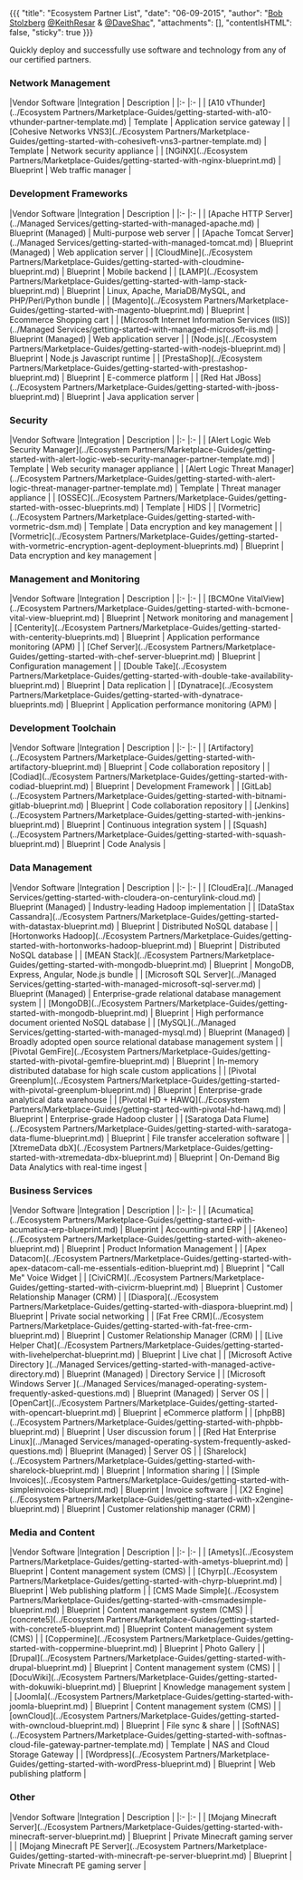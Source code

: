 {{{
  "title": "Ecosystem Partner List",
  "date": "06-09-2015",
  "author": "<a href='https://www.linkedin.com/in/bstolzberg'>Bob Stolzberg</a> <a href='https://twitter.com/KeithResar'>@KeithResar</a> &amp; <a href='https://twitter.com/DaveShac'>@DaveShac</a>",
  "attachments": [],
  "contentIsHTML": false,
  "sticky": true
}}}


<!-- Categories coming soon - add as partners matching them come onboard.

### Cloud Storage
### Data Protection
### Analytics
### Data Management
### Development Toolchain
### Analytics

-->


Quickly deploy and successfully use software and technology from any of our certified partners.

### Network Management

|Vendor Software  	|Integration    | Description   	|
|:-	|:-	|
| [A10 vThunder](../Ecosystem Partners/Marketplace-Guides/getting-started-with-a10-vthunder-partner-template.md)   	| Template    | Application service gateway    |
| [Cohesive Networks VNS3](../Ecosystem Partners/Marketplace-Guides/getting-started-with-cohesiveft-vns3-partner-template.md)   	| Template    | Network security appliance    |
| [NGiNX](../Ecosystem Partners/Marketplace-Guides/getting-started-with-nginx-blueprint.md)   	| Blueprint    | Web traffic manager    |


### Development Frameworks

|Vendor Software  	|Integration    | Description   	|
|:-	|:-	|
| [Apache HTTP Server](../Managed Services/getting-started-with-managed-apache.md)   	| Blueprint (Managed)   | Multi-purpose web server    |
| [Apache Tomcat Server](../Managed Services/getting-started-with-managed-tomcat.md)   	| Blueprint (Managed)   | Web application server    |
| [CloudMine](../Ecosystem Partners/Marketplace-Guides/getting-started-with-cloudmine-blueprint.md)   	| Blueprint    | Mobile backend    |
| [LAMP](../Ecosystem Partners/Marketplace-Guides/getting-started-with-lamp-stack-blueprint.md)   	| Blueprint    | Linux, Apache, MariaDB/MySQL, and PHP/Perl/Python bundle    |
| [Magento](../Ecosystem Partners/Marketplace-Guides/getting-started-with-magento-blueprint.md)   	| Blueprint    | Ecommerce Shopping cart    |
| [Microsoft Internet Information Services (IIS)](../Managed Services/getting-started-with-managed-microsoft-iis.md)   	| Blueprint (Managed)   | Web application server    |
| [Node.js](../Ecosystem Partners/Marketplace-Guides/getting-started-with-nodejs-blueprint.md)   	| Blueprint    | Node.js Javascript runtime    |
| [PrestaShop](../Ecosystem Partners/Marketplace-Guides/getting-started-with-prestashop-blueprint.md)   	| Blueprint    | E-commerce platform    |
| [Red Hat JBoss](../Ecosystem Partners/Marketplace-Guides/getting-started-with-jboss-blueprint.md)   	| Blueprint    | Java application server    |


### Security

|Vendor Software  	|Integration    | Description   	|
|:-	|:-	|
| [Alert Logic Web Security Manager](../Ecosystem Partners/Marketplace-Guides/getting-started-with-alert-logic-web-security-manager-partner-template.md)   	| Template    | Web security manager appliance    |
| [Alert Logic Threat Manager](../Ecosystem Partners/Marketplace-Guides/getting-started-with-alert-logic-threat-manager-partner-template.md)   	| Template    | Threat manager appliance    |
| [OSSEC](../Ecosystem Partners/Marketplace-Guides/getting-started-with-ossec-blueprints.md)   	| Template    | HIDS    |
| [Vormetric](../Ecosystem Partners/Marketplace-Guides/getting-started-with-vormetric-dsm.md)   	| Template    | Data encryption and key management    |
| [Vormetric](../Ecosystem Partners/Marketplace-Guides/getting-started-with-vormetric-encryption-agent-deployment-blueprints.md)   	| Blueprint    | Data encryption and key management    |


### Management and Monitoring

|Vendor Software  	|Integration    | Description   	|
|:-	|:-	|
| [BCMOne VitalView](../Ecosystem Partners/Marketplace-Guides/getting-started-with-bcmone-vital-view-blueprint.md)   	| Blueprint    | Network monitoring and management    |
| [Centerity](../Ecosystem Partners/Marketplace-Guides/getting-started-with-centerity-blueprints.md)   	| Blueprint    | Application performance monitoring (APM)    |
| [Chef Server](../Ecosystem Partners/Marketplace-Guides/getting-started-with-chef-server-blueprint.md)   	| Blueprint    | Configuration management    |
| [Double Take](../Ecosystem Partners/Marketplace-Guides/getting-started-with-double-take-availability-blueprint.md)   	| Blueprint    | Data replication    |
| [Dynatrace](../Ecosystem Partners/Marketplace-Guides/getting-started-with-dynatrace-blueprints.md)   	| Blueprint    | Application performance monitoring (APM)    |


### Development Toolchain

|Vendor Software  	|Integration    | Description   	|
|:-	|:-	|
| [Artifactory](../Ecosystem Partners/Marketplace-Guides/getting-started-with-artifactory-blueprint.md)   	| Blueprint    | Code collaboration repository    |
| [Codiad](../Ecosystem Partners/Marketplace-Guides/getting-started-with-codiad-blueprint.md)   	| Blueprint    | Development Framework    |
| [GitLab](../Ecosystem Partners/Marketplace-Guides/getting-started-with-bitnami-gitlab-blueprint.md)   	| Blueprint    | Code collaboration repository    |
| [Jenkins](../Ecosystem Partners/Marketplace-Guides/getting-started-with-jenkins-blueprint.md)   	| Blueprint    | Continuous integration system    |
| [Squash](../Ecosystem Partners/Marketplace-Guides/getting-started-with-squash-blueprint.md)   	| Blueprint    | Code Analysis    |


### Data Management

|Vendor Software  	|Integration    | Description   	|
|:-	|:-	|
| [CloudEra](../Managed Services/getting-started-with-cloudera-on-centurylink-cloud.md)   	| Blueprint (Managed)   | Industry-leading Hadoop implementation    |
| [DataStax Cassandra](../Ecosystem Partners/Marketplace-Guides/getting-started-with-datastax-blueprint.md)   	| Blueprint    | Distributed NoSQL database    |
| [Hortonworks Hadoop](../Ecosystem Partners/Marketplace-Guides/getting-started-with-hortonworks-hadoop-blueprint.md)   	| Blueprint    | Distributed NoSQL database    |
| [MEAN Stack](../Ecosystem Partners/Marketplace-Guides/getting-started-with-mongodb-blueprint.md)   	| Blueprint    | MongoDB, Express, Angular, Node.js bundle    |
| [Microsoft SQL Server](../Managed Services/getting-started-with-managed-microsoft-sql-server.md)   	| Blueprint (Managed)   | Enterprise-grade relational database management system   |
| [MongoDB](../Ecosystem Partners/Marketplace-Guides/getting-started-with-mongodb-blueprint.md)   	| Blueprint    | High performance document oriented NoSQL database    |
| [MySQL](../Managed Services/getting-started-with-managed-mysql.md)   	| Blueprint (Managed)   | Broadly adopted open source relational database management system   |
| [Pivotal GemFire](../Ecosystem Partners/Marketplace-Guides/getting-started-with-pivotal-gemfire-blueprint.md)   	| Blueprint    | In-memory distributed database for high scale custom applications    |
| [Pivotal Greenplum](../Ecosystem Partners/Marketplace-Guides/getting-started-with-pivotal-greenplum-blueprint.md)   	| Blueprint    | Enterprise-grade analytical data warehouse    |
| [Pivotal HD + HAWQ](../Ecosystem Partners/Marketplace-Guides/getting-started-with-pivotal-hd-hawq.md)   	| Blueprint    | Enterprise-grade Hadoop cluster    |
| [Saratoga Data Flume](../Ecosystem Partners/Marketplace-Guides/getting-started-with-saratoga-data-flume-blueprint.md)   	| Blueprint    | File transfer acceleration software    |
| [XtremeData dbX](../Ecosystem Partners/Marketplace-Guides/getting-started-with-xtremedata-dbx-blueprint.md)   	| Blueprint    | On-Demand Big Data Analytics with real-time ingest    |

### Business Services

|Vendor Software  	|Integration    | Description   	|
|:-	|:-	|
| [Acumatica](../Ecosystem Partners/Marketplace-Guides/getting-started-with-acumatica-erp-blueprint.md)   	| Blueprint    | Accounting and ERP    |
| [Akeneo](../Ecosystem Partners/Marketplace-Guides/getting-started-with-akeneo-blueprint.md)   	| Blueprint    | Product Information Management    |
| [Apex Datacom](../Ecosystem Partners/Marketplace-Guides/getting-started-with-apex-datacom-call-me-essentials-edition-blueprint.md)   	| Blueprint    | "Call Me" Voice Widget    |
| [CiviCRM](../Ecosystem Partners/Marketplace-Guides/getting-started-with-civicrm-blueprint.md)   	| Blueprint    | Customer Relationship Manager (CRM)    |
| [Diaspora](../Ecosystem Partners/Marketplace-Guides/getting-started-with-diaspora-blueprint.md)   	| Blueprint    | Private social networking    |
| [Fat Free CRM](../Ecosystem Partners/Marketplace-Guides/getting-started-with-fat-free-crm-blueprint.md)   	| Blueprint    | Customer Relationship Manager (CRM)    |
| [Live Helper Chat](../Ecosystem Partners/Marketplace-Guides/getting-started-with-livehelperchat-blueprint.md)   	| Blueprint    | Live chat    |
| [Microsoft Active Directory ](../Managed Services/getting-started-with-managed-active-directory.md)  	| Blueprint (Managed)   | Directory Service     |
| [Microsoft Windows Server ](../Managed Services/managed-operating-system-frequently-asked-questions.md)  	| Blueprint (Managed)   | Server OS     |
| [OpenCart](../Ecosystem Partners/Marketplace-Guides/getting-started-with-opencart-blueprint.md)  	| Blueprint   | eCommerce platform     |
| [phpBB](../Ecosystem Partners/Marketplace-Guides/getting-started-with-phpbb-blueprint.md)  	| Blueprint   | User discussion forum     |
| [Red Hat Enterprise Linux](../Managed Services/managed-operating-system-frequently-asked-questions.md)  	| Blueprint (Managed)   | Server OS     |
| [Sharelock](../Ecosystem Partners/Marketplace-Guides/getting-started-with-sharelock-blueprint.md)  	| Blueprint   | Information sharing     |
| [Simple Invoices](../Ecosystem Partners/Marketplace-Guides/getting-started-with-simpleinvoices-blueprint.md)  	| Blueprint   | Invoice software     |
| [X2 Engine](../Ecosystem Partners/Marketplace-Guides/getting-started-with-x2engine-blueprint.md)  	| Blueprint   | Customer relationship manager (CRM)     |


### Media and Content

|Vendor Software  	|Integration    | Description   	|
|:-	|:-	|
| [Ametys](../Ecosystem Partners/Marketplace-Guides/getting-started-with-ametys-blueprint.md)   	| Blueprint    | Content management system (CMS)    |
| [Chyrp](../Ecosystem Partners/Marketplace-Guides/getting-started-with-chyrp-blueprint.md)   	| Blueprint    | Web publishing platform    |
| [CMS Made Simple](../Ecosystem Partners/Marketplace-Guides/getting-started-with-cmsmadesimple-blueprint.md)   	| Blueprint    | Content management system (CMS)    |
| [concrete5](../Ecosystem Partners/Marketplace-Guides/getting-started-with-concrete5-blueprint.md)   	| Blueprint    Content management system (CMS)    |
| [Coppermine](../Ecosystem Partners/Marketplace-Guides/getting-started-with-coppermine-blueprint.md)   	| Blueprint    | Photo Gallery    |
| [Drupal](../Ecosystem Partners/Marketplace-Guides/getting-started-with-drupal-blueprint.md)   	| Blueprint    | Content management system (CMS)    |
| [DocuWiki](../Ecosystem Partners/Marketplace-Guides/getting-started-with-dokuwiki-blueprint.md)   	| Blueprint    | Knowledge management system    |
| [Joomla](../Ecosystem Partners/Marketplace-Guides/getting-started-with-joomla-blueprint.md)   	| Blueprint    | Content management system (CMS)    |
| [ownCloud](../Ecosystem Partners/Marketplace-Guides/getting-started-with-owncloud-blueprint.md)   	| Blueprint    | File sync & share   |
| [SoftNAS](../Ecosystem Partners/Marketplace-Guides/getting-started-with-softnas-cloud-file-gateway-partner-template.md)   	| Template    | NAS and Cloud Storage Gateway   |
| [Wordpress](../Ecosystem Partners/Marketplace-Guides/getting-started-with-wordPress-blueprint.md)   	| Blueprint    | Web publishing platform   |

### Other

|Vendor Software  	|Integration    | Description   	|
|:-	|:-	|
| [Mojang Minecraft Server](../Ecosystem Partners/Marketplace-Guides/getting-started-with-minecraft-server-blueprint.md)   	| Blueprint    | Private Minecraft gaming server    |
| [Mojang Minecraft PE Server](../Ecosystem Partners/Marketplace-Guides/getting-started-with-minecraft-pe-server-blueprint.md)   	| Blueprint    | Private Minecraft PE gaming server    |
